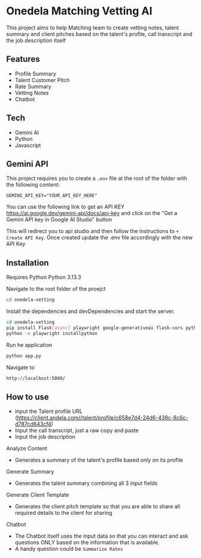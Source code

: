 # Onedela Matching Vetting AI

This project aims to help Matching team to create vetting notes, talent summary and client pitches based on the talent's profile, call transcript and the job description itself

## Features

- Profile Summary
- Talent Customer Pitch
- Rate Summary
- Vetting Notes
- Chatbot

## Tech

- Gemini AI
- Python
- Javascript

## Gemini API
This project requires you to create a `.env` file at the root of the folder with the following content:

`GEMINI_API_KEY="YOUR_API_KEY_HERE"`

You can use the following link to get an API KEY https://ai.google.dev/gemini-api/docs/api-key and click on the "Get a Gemini API key in Google AI Studio" button

This will redirect you to api studio and then follow the instructions to `+ Create API Key`. Once created update the .env file accordingly with the new API Key

## Installation

Requires Python Python 3.13.3

Navigate to the root folder of the proejct
```sh
cd onedela-vetting
```
Install the dependencies and devDependencies and start the server.
```sh
cd onedela-vetting
pip install Flask[async] playwright google-generativeai flask-cors python-dotenv
python -m playwright installpython
```

Run he application
```sh
python app.py
```

Navigate to 
```sh
http://localhost:5000/
```

## How to use

- Input the Talent profile URL (https://client.andela.com//talent/profile/c658e7d4-24d6-438c-8c6c-d787cd643cf4)
- Input the call transcript, just a raw copy and paste
- Input the job description

Analyze Content
- Generates a summary of the talent's profile based only on its profile

Generate Summary
- Generates the talent summary combining all 3 input fields

Generate Client Template
- Generates the client pitch template so that you are able to share all required details to the client for sharing

Chatbot
- The Chatbot itself uses the input data so that you can interact and ask questions ONLY based on the information that is available.
- A handy question could be `Summarize Rates`

